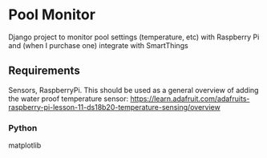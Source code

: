 # Pool Monitor
Django project to monitor pool settings (temperature, etc) with Raspberry Pi and (when I purchase one) integrate with SmartThings

## Requirements
Sensors, RaspberryPi.
This should be used as a general overview of adding the water proof temperature sensor: https://learn.adafruit.com/adafruits-raspberry-pi-lesson-11-ds18b20-temperature-sensing/overview

### Python
matplotlib
